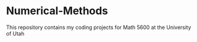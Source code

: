 # Numerical-Methods
This repository contains my coding projects for Math 5600 at the University of Utah
